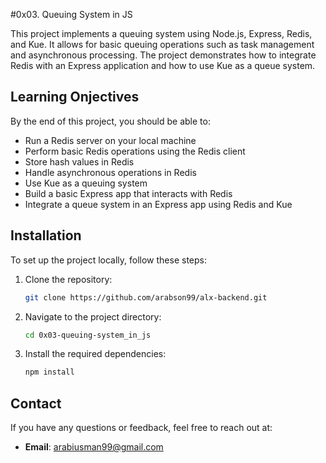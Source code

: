 #0x03. Queuing System in JS

This project implements a queuing system using Node.js, Express, Redis, and Kue. It allows for basic queuing operations such as task management and asynchronous processing. The project demonstrates how to integrate Redis with an Express application and how to use Kue as a queue system.

## Learning Onjectives

By the end of this project, you should be able to:
- Run a Redis server on your local machine
- Perform basic Redis operations using the Redis client
- Store hash values in Redis
- Handle asynchronous operations in Redis
- Use Kue as a queuing system
- Build a basic Express app that interacts with Redis
- Integrate a queue system in an Express app using Redis and Kue

## Installation

To set up the project locally, follow these steps:

1. Clone the repository:
   ```bash
   git clone https://github.com/arabson99/alx-backend.git
   ```
2. Navigate to the project directory:
   ```bash
   cd 0x03-queuing-system_in_js
   ```
3. Install the required dependencies:
   ```bash
   npm install
   ```


## Contact

If you have any questions or feedback, feel free to reach out at:
- **Email**: arabiusman99@gmail.com
